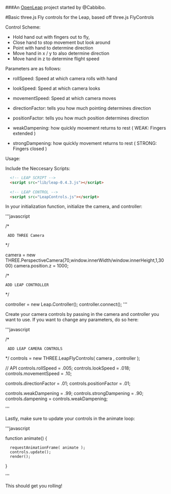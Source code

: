 ###An <a href="openleap.org">OpenLeap</a> project started by @Cabbibo.

#Basic three.js Fly controls for the Leap, based off three.js FlyControls


  Control Scheme:
  
  - Hold hand out with fingers out to fly, 
  - Close hand to stop movement but look around
  - Point with hand to determine direction
  - Move hand in x / y to also determine direction 
  - Move hand in z to determine flight speed

  Parameters are as follows:

  - rollSpeed: Speed at which camera rolls with hand
  - lookSpeed: Speed at which camera looks
  - movementSpeed: Speed at which camera moves

  - directionFactor: tells you how much pointing determines direction
  - positionFactor: tells you how much position determines direction
  
  - weakDampening: how quickly movement returns to rest ( WEAK: Fingers extended )
  - strongDampening: how quickly movement returns to rest ( STRONG: Fingers closed )


  Usage:

  Include the Neccesary Scripts:

  ```html
    <!-- LEAP SCRIPT -->
    <script src="lib/leap-0.4.3.js"></script>
    
    <!-- LEAP CONTROL -->
    <script src="LeapControls.js"></script>
  ```

  In your initialization function, initialize the camera, and controller:

  '''javascript

  /*
     
     ADD THREE Camera

  */

  camera = new THREE.PerspectiveCamera(70,window.innerWidth/window.innerHeight,1,3000)
  camera.position.z = 1000;
  
  
  
  /*
  
    ADD LEAP CONTROLLER

  */

  controller = new Leap.Controller();
  controller.connect();
  '''

  Create your camera controls by passing in the camera and controller you want to use. If you want to change any parameters, do so here:
  

  '''javascript

  /*

     ADD LEAP CAMERA CONTROLS

  */
  controls = new THREE.LeapFlyControls( camera , controller );

  // API
  controls.rollSpeed        = .005;
  controls.lookSpeed        = .018;
  controls.movementSpeed    = .10;

  controls.directionFactor  = .01;
  controls.positionFactor   = .01;

  controls.weakDampening    = .99;
  controls.strongDampening  = .90;
  controls.dampening        = controls.weakDampening;
  
  '''

  Lastly, make sure to update your controls in the animate loop:

  '''javascript


  function animate() {
				
      requestAnimationFrame( animate );
      controls.update();
      render();
      
  }

  '''

  This should get you rolling!
